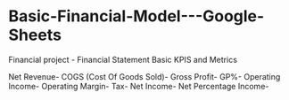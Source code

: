 # Basic-Financial-Model---Google-Sheets

Financial project - Financial Statement
Basic KPIS and Metrics

Net Revenue-
COGS (Cost Of Goods Sold)-
Gross Profit-
GP%-
Operating Income-
Operating Margin-
Tax-
Net Income-
Net Percentage Income-

